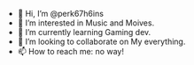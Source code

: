 - 👋 Hi, I’m @perk67h6ins
- 👀 I’m interested in Music and Moives.
- 🌱 I’m currently learning Gaming dev.
- 💞️ I’m looking to collaborate on My everything.
- 📫 How to reach me: no way!

